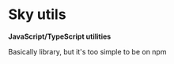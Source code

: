 # Sky utils
**JavaScript/TypeScript utilities**

Basically library, but it's too simple to be on npm